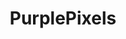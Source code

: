 ---
title: PurplePixels
crosslinks:
- place
- Ice_Poseidon
- TreePlace
- placepi
- purplecorner
- parrots
- SwissNeutralityZone
- 2007scape
- PinkUnion
- UnitedPlacetions
- VioletHand
---